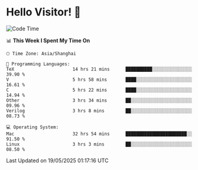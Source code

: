 # Hello Visitor! 👋

<!--START_SECTION:waka-->
![Code Time](http://img.shields.io/badge/Code%20Time-56%20hrs%2047%20mins-blue)

📊 **This Week I Spent My Time On** 

```text
🕑︎ Time Zone: Asia/Shanghai

💬 Programming Languages: 
TeX                      14 hrs 21 mins      ██████████░░░░░░░░░░░░░░░   39.90 % 
V                        5 hrs 58 mins       ████░░░░░░░░░░░░░░░░░░░░░   16.61 % 
C                        5 hrs 22 mins       ████░░░░░░░░░░░░░░░░░░░░░   14.94 % 
Other                    3 hrs 34 mins       ██░░░░░░░░░░░░░░░░░░░░░░░   09.96 % 
Verilog                  3 hrs 8 mins        ██░░░░░░░░░░░░░░░░░░░░░░░   08.73 % 

💻 Operating System: 
Mac                      32 hrs 54 mins      ███████████████████████░░   91.50 % 
Linux                    3 hrs 3 mins        ██░░░░░░░░░░░░░░░░░░░░░░░   08.50 % 
```


 Last Updated on 19/05/2025 01:17:16 UTC
<!--END_SECTION:waka-->
